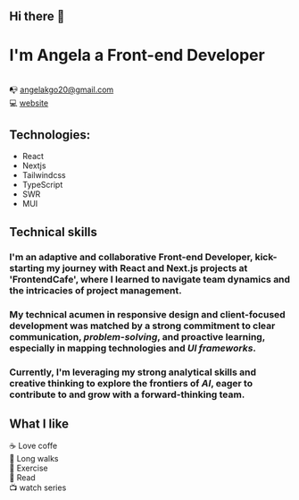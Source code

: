 ## Hi there 👋 
# I'm Angela a Front-end Developer
<br>📭 angelakgo20@gmail.com</br>
💻 <a href="https://portfolio-angela-goncalves.vercel.app/">website</a>

## Technologies:
- React
- Nextjs
- Tailwindcss
- TypeScript
- SWR
- MUI

## Technical skills
### I'm an adaptive and collaborative Front-end Developer, kick-starting my journey with React and Next.js projects at 'FrontendCafe', where I learned to navigate team dynamics and the intricacies of project management.
### My technical acumen in responsive design and client-focused development was matched by a strong commitment to clear communication, *problem-solving*, and proactive learning, especially in mapping technologies and *UI frameworks*. 
### Currently, I'm leveraging my strong analytical skills and creative thinking to explore the frontiers of *AI*, eager to contribute to and grow with a forward-thinking team.

## What I like
:coffee: Love coffe </br>
:runner: Long walks</br>
💪 Exercise</br>
📖 Read</br>
:tv: watch series</br>


